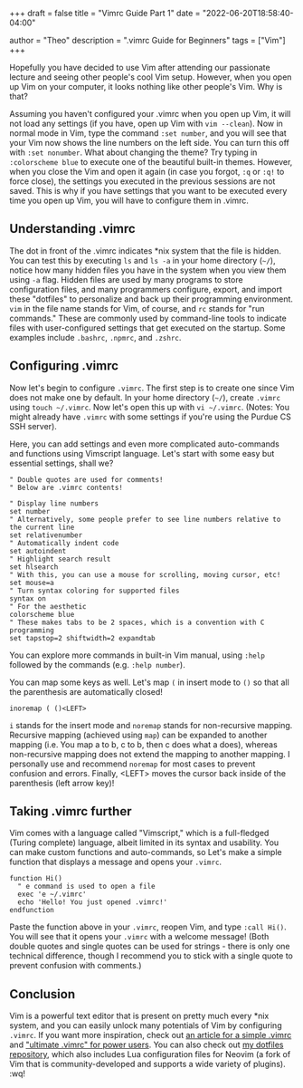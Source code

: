 +++
draft = false
title = "Vimrc Guide Part 1"
date = "2022-06-20T18:58:40-04:00"

author = "Theo"
description = ".vimrc Guide for Beginners"
tags = ["Vim"]
+++

Hopefully you have decided to use Vim after attending our passionate lecture and seeing other people's cool Vim setup. However, when you open up Vim on your computer, it looks nothing like other people's Vim. Why is that?

Assuming you haven't configured your .vimrc when you open up Vim, it will not load any settings (if you have, open up Vim with `vim --clean`). Now in normal mode in Vim, type the command `:set number`, and you will see that your Vim now shows the line numbers on the left side. You can turn this off with `:set nonumber`. What about changing the theme? Try typing in `:colorscheme blue` to execute one of the beautiful built-in themes. However, when you close the Vim and open it again (in case you forgot, `:q` or `:q!` to force close), the settings you executed in the previous sessions are not saved. This is why if you have settings that you want to be executed every time you open up Vim, you will have to configure them in .vimrc.

## Understanding .vimrc

The dot in front of the .vimrc indicates \*nix system that the file is hidden. You can test this by executing `ls` and `ls -a` in your home directory (`~/`), notice how many hidden files you have in the system when you view them using `-a` flag. Hidden files are used by many programs to store configuration files, and many programmers configure, export, and import these "dotfiles" to personalize and back up their programming environment. `vim` in the file name stands for Vim, of course, and `rc` stands for "run commands." These are commonly used by command-line tools to indicate files with user-configured settings that get executed on the startup. Some examples include `.bashrc`, `.npmrc`, and `.zshrc`.

## Configuring .vimrc

Now let's begin to configure `.vimrc`. The first step is to create one since Vim does not make one by default. In your home directory (`~/`), create `.vimrc` using `touch ~/.vimrc`. Now let's open this up with `vi ~/.vimrc`.
(Notes: You might already have `.vimrc` with some settings if you're using the Purdue CS SSH server).

Here, you can add settings and even more complicated auto-commands and functions using Vimscript language. Let's start with some easy but essential settings, shall we?

```vimscript
" Double quotes are used for comments!
" Below are .vimrc contents!

" Display line numbers
set number
" Alternatively, some people prefer to see line numbers relative to the current line
set relativenumber
" Automatically indent code
set autoindent
" Highlight search result
set hlsearch
" With this, you can use a mouse for scrolling, moving cursor, etc!
set mouse=a
" Turn syntax coloring for supported files
syntax on
" For the aesthetic
colorscheme blue
" These makes tabs to be 2 spaces, which is a convention with C programming
set tapstop=2 shiftwidth=2 expandtab
```

You can explore more commands in built-in Vim manual, using `:help` followed by the commands (e.g. `:help number`).

You can map some keys as well. Let's map `(` in insert mode to `()` so that all the parenthesis are automatically closed!

```vimscript
inoremap ( ()<LEFT>
```

`i` stands for the insert mode and `noremap` stands for non-recursive mapping. Recursive mapping (achieved using `map`) can be expanded to another mapping (i.e. You map a to b, c to b, then c does what a does), whereas non-recursive mapping does not extend the mapping to another mapping. I personally use and recommend `noremap` for most cases to prevent confusion and errors. Finally, \<LEFT\> moves the cursor back inside of the parenthesis (left arrow key)!

## Taking .vimrc further

Vim comes with a language called "Vimscript," which is a full-fledged (Turing complete) language, albeit limited in its syntax and usability. You can make custom functions and auto-commands, so Let's make a simple function that displays a message and opens your `.vimrc`.

```vimscript
function Hi()
  " e command is used to open a file
  exec 'e ~/.vimrc'
  echo 'Hello! You just opened .vimrc!'
endfunction
```

Paste the function above in your `.vimrc`, reopen Vim, and type `:call Hi()`. You will see that it opens your `.vimrc` with a welcome message! (Both double quotes and single quotes can be used for strings - there is only one technical difference, though I recommend you to stick with a single quote to prevent confusion with comments.)

## Conclusion

Vim is a powerful text editor that is present on pretty much every \*nix system, and you can easily unlock many potentials of Vim by configuring `.vimrc`. If you want more inspiration, check out [an article for a simple .vimrc](https://docs.j7k6.org/my-minimal-vimrc/) and ["ultimate .vimrc" for power users](https://github.com/amix/vimrc). You can also check out [my dotfiles repository](https://github.com/theopn/dotfiles), which also includes Lua configuration files for Neovim (a fork of Vim that is community-developed and supports a wide variety of plugins). :wq!



